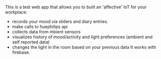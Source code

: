 This is a test web app that allows you to built an 'affective' IoT for your workplace:
- records your mood via sliders and diary entries. 
- make calls to huephilips api 
- collects data from mbient sensors
- visualizes history of mood/activity and light preferences (ambient and self reported data)
- changes the light in the room based on your previous data
It works with firebase.

